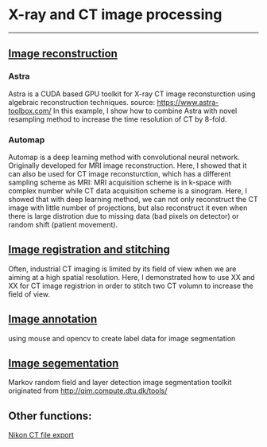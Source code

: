 # X-ray and CT image processing
___
## [Image reconstruction]()

### Astra 
Astra is a CUDA based GPU toolkit for X-ray CT image reconsturction using algebraic reconstruction techniques. 
source: https://www.astra-toolbox.com/
In this example, I show how to combine Astra with novel resampling method to increase the time resolution of CT by 8-fold.

### Automap
Automap is a deep learning method with convolutional neural network. Originally developed for MRI image reconstruction. Here, I showed that it can also be used for CT image reconsturction, which has a different sampling scheme as MRI: MRI acquisition scheme is in k-space with complex number while CT data acquisition scheme is a sinogram. Here, I showed that with deep learning method, we can not only reconstruct the CT image with little number of projections, but also reconstruct it even when there is large distrotion due to missing data (bad pixels on detector) or random shift (patient movement).

## [Image registration and stitching]() 

Often, industrial CT imaging is limited by its field of view when we are aiming at a high spatial resolution. Here, I demonstrated how to use XX and XX for CT image registrion in order to stitch two CT volumn to increase the field of view.

## [Image annotation]() 

using mouse and opencv to create label data for image segmentation


## [Image segementation]() 

Markov random field and layer detection image segmentation toolkit originated from http://qim.compute.dtu.dk/tools/



## Other functions: 


[Nikon CT file export](vgi_to_tiff)
